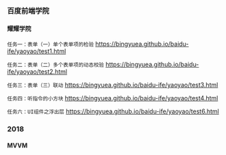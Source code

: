 ### 百度前端学院
#### 耀耀学院
`任务一：表单（一）单个表单项的检验` https://bingyuea.github.io/baidu-ife/yaoyao/test1.html

`任务二：表单（二）多个表单项的动态校验` https://bingyuea.github.io/baidu-ife/yaoyao/test2.html

`任务三：表单（三）联动` https://bingyuea.github.io/baidu-ife/yaoyao/test3.html

`任务四：听指令的小方块` https://bingyuea.github.io/baidu-ife/yaoyao/test4.html

`任务六：UI组件之浮出层` https://bingyuea.github.io/baidu-ife/yaoyao/test6.html

### 2018

#### MVVM





 
